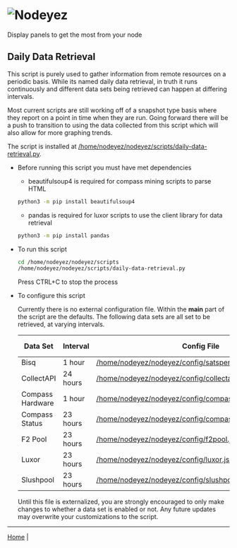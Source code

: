 # ![Nodeyez](../../../../raw/branch/main/images/nodeyez.svg)
Display panels to get the most from your node

## Daily Data Retrieval

This script is purely used to gather information from remote resources on a
periodic basis.  While its named daily data retrieval, in truth it runs
continuously and different data sets being retrieved can happen at differing
intervals.

Most current scripts are still working off of a snapshot type basis where
they report on a point in time when they are run.  Going forward there will
be a push to transition to using the data collected from this script which
will also allow for more graphing trends.

The script is installed at [/home/nodeyez/nodeyez/scripts/daily-data-retrieval.py](../scripts/daily-data-retrieval.py).

* Before running this script you must have met dependencies

  - beautifulsoup4 is required for compass mining scripts to parse HTML

  ```sh
  python3 -m pip install beautifulsoup4
  ```

  - pandas is required for luxor scripts to use the client library for data retrieval

  ```sh
  python3 -m pip install pandas
  ```

* To run this script

   ```sh
   cd /home/nodeyez/nodeyez/scripts
   /home/nodeyez/nodeyez/scripts/daily-data-retrieval.py
   ```

   Press CTRL+C to stop the process

* To configure this script

   Currently there is no external configuration file.  Within the __main__ part
   of the script are the defaults.  The following data sets are all set to be
   retrieved, at varying intervals.

   | Data Set | Interval | Config File | Configuration Documentation |
   | --- | --- | --- | --- |
   | Bisq | 1 hour | [/home/nodeyez/nodeyez/config/satsperusd.json](../sample-config/satsperusd.json) | [doc](./script-satsperusd.md) |
   | CollectAPI | 24 hours | [/home/nodeyez/nodeyez/config/collectapi.json](../sample-config/collectapi.json) | [doc](./config-collectapi.md) |
   | Compass Hardware | 1 hour | [/home/nodeyez/nodeyez/config/compassmininghardware.json](../sample-config/compassmininghardware.json) | [doc](./script-compassmininghardware.md) |
   | Compass Status | 23 hours | [/home/nodeyez/nodeyez/config/compassminingstatus.json](../sample-config/compassminingstatus.json) | [doc](./script-compassminingstatus.md) |
   | F2 Pool | 23 hours | [/home/nodeyez/nodeyez/config/f2pool.json](../sample-config/f2pool.json) | [doc](./script-f2pool.md) |
   | Luxor | 23 hours | [/home/nodeyez/nodeyez/config/luxor.json](../sample-config/luxor.json) | [doc](./script-luxor-mining-hashrate.md) |
   | Slushpool | 23 hours | [/home/nodeyez/nodeyez/config/slushpool.json](../sample-config/slushpool.json) | [doc](./script-slushpool.md) |


   Until this file is externalized, you are strongly encouraged to only make
   changes to whether a data set is enabled or not.  Any future updates may
   overwrite your customizations to the script.

---

[Home](../README.md) | 

